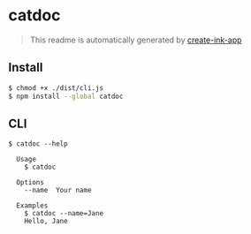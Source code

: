 # catdoc

> This readme is automatically generated by [create-ink-app](https://github.com/vadimdemedes/create-ink-app)

## Install

```bash
$ chmod +x ./dist/cli.js
$ npm install --global catdoc
```

## CLI

```
$ catdoc --help

  Usage
    $ catdoc

  Options
    --name  Your name

  Examples
    $ catdoc --name=Jane
    Hello, Jane
```
